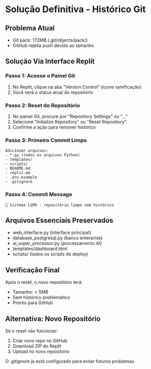 # Solução Definitiva - Histórico Git

## Problema Atual
- Git pack: 172MB (.git/objects/pack/)
- GitHub rejeita push devido ao tamanho

## Solução Via Interface Replit

### Passo 1: Acesse o Painel Git
1. No Replit, clique na aba "Version Control" (ícone ramificação)
2. Você verá o status atual do repositório

### Passo 2: Reset do Repositório
1. No painel Git, procure por "Repository Settings" ou "..."
2. Selecione "Initialize Repository" ou "Reset Repository"
3. Confirme a ação para remover histórico

### Passo 3: Primeiro Commit Limpo
```
Adicionar arquivos:
- *.py (todos os arquivos Python)
- templates/
- scripts/
- README.md
- replit.md
- .env.example
- .gitignore
```

### Passo 4: Commit Message
```
🚀 Sistema LGPD - repositório limpo sem histórico
```

## Arquivos Essenciais Preservados
- web_interface.py (interface principal)
- database_postgresql.py (banco enterprise)
- ai_super_processor.py (processamento AI)
- templates/dashboard.html
- scripts/ (todos os scripts de deploy)

## Verificação Final
Após o reset, o novo repositório terá:
- Tamanho: < 5MB
- Sem histórico problemático
- Pronto para GitHub

## Alternativa: Novo Repositório
Se o reset não funcionar:
1. Criar novo repo no GitHub
2. Download ZIP do Replit
3. Upload no novo repositório

O .gitignore já está configurado para evitar futuros problemas.